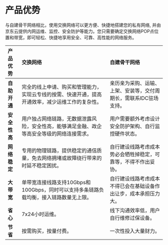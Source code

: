 # 产品优势

与自建骨干网络相比，使用交换网络可以更方便、快捷地搭建您的私有网络, 并由京东云提供内网运维、监控、安全防护等能力。您只需要确定交换网络POP点位置和带宽，即可轻松、快捷地享用安全、可靠、高性能的网络服务。


|**产品优势**|**交换网络**|**自建骨干网络**|
|:--- |:--- |:--- |
|**自助开通**| 完全的线上申请、购买和管理能力，实现云专线的按需、快速开通，提高开通效率，减少运维工作的复杂性。 |亲历亲为采购、运输、上架、安装等，交付周期长，需联系IDC驻场支持。 |
|**安全性高**| 用户独占网络链路，无数据泄露风险，安全性高，能够满足金融、政企等高安全等级的网络连接需求。 |用户需要额外考虑设计安全防护架构、自行监控硬件状态。 |
|**网络稳定**| 专用的物理链路，提供稳定的通信质量，免去网络拥堵或故障绕行带来的时延不稳定困扰。 |自行建设线路考虑成本势必会牺牲掉稳定，可靠等，不得不作出妥协。 |
|**大带宽**| 单带宽连接线路支持10Gbps和100Gbps，同时可以支持多条链路负载均衡，接入链路数量无上限。 |自行建设线路考虑成本不得已会在基础设备作出让步，成本承担压力大。 |
|**省心**|7x24小时运维。|线下沟通效率低，用户自行维修过保设备。|
|**节省**|按需购买，按量付费。|一次性投入大量财力。|
